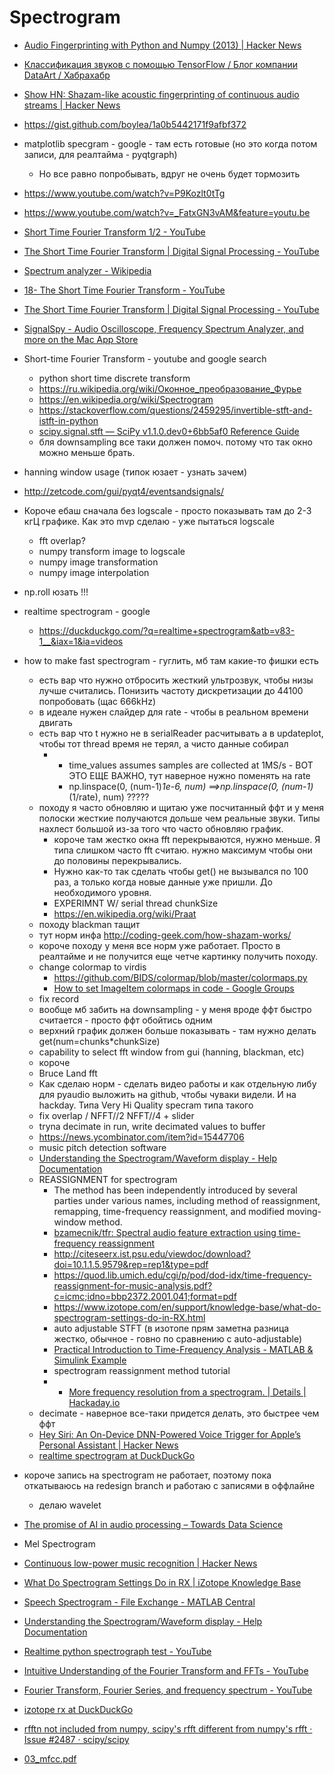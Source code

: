 # Spectrogram
- [Audio Fingerprinting with Python and Numpy (2013) | Hacker News](https://news.ycombinator.com/item?id=12614794)
- [Классификация звуков с помощью TensorFlow / Блог компании DataArt / Хабрахабр](https://habrahabr.ru/company/dataart/blog/343464/)
- [Show HN: Shazam-like acoustic fingerprinting of continuous audio streams | Hacker News](https://news.ycombinator.com/item?id=15809291)
- https://gist.github.com/boylea/1a0b5442171f9afbf372


- matplotlib specgram - google - там есть готовые (но это когда потом записи, для реалтайма - pyqtgraph)
  - Но все равно попробывать, вдруг не очень будет тормозить


- https://www.youtube.com/watch?v=P9Kozlt0tTg
- https://www.youtube.com/watch?v=_FatxGN3vAM&feature=youtu.be
- [Short Time Fourier Transform 1/2 - YouTube](https://www.youtube.com/watch?v=RvKyTCx04u4)
- [The Short Time Fourier Transform | Digital Signal Processing - YouTube](https://www.youtube.com/watch?v=g1_wcbGUcDY)
- [Spectrum analyzer - Wikipedia](https://en.wikipedia.org/wiki/Spectrum_analyzer)
- [18- The Short Time Fourier Transform - YouTube](https://www.youtube.com/watch?v=awWlcFNkiEE)
- [The Short Time Fourier Transform | Digital Signal Processing - YouTube](https://www.youtube.com/watch?v=g1_wcbGUcDY)
- [SignalSpy - Audio Oscilloscope, Frequency Spectrum Analyzer, and more on the Mac App Store](https://itunes.apple.com/be/app/signalspy-audio-oscilloscope-frequency-spectrum-analyzer/id912509512?mt=12)


- Short-time Fourier Transform - youtube and google search 
  - python short time discrete transform
  - https://ru.wikipedia.org/wiki/Оконное_преобразование_Фурье
  - https://en.wikipedia.org/wiki/Spectrogram
  - https://stackoverflow.com/questions/2459295/invertible-stft-and-istft-in-python
  - [scipy.signal.stft — SciPy v1.1.0.dev0+6bb5af0 Reference Guide](http://scipy.github.io/devdocs/generated/scipy.signal.stft.html)
  - бля downsampling все таки должен помоч. потому что так окно можно меньше брать.


- hanning window usage (типок юзает - узнать зачем)
- http://zetcode.com/gui/pyqt4/eventsandsignals/


- Короче ебаш сначала без logscale - просто показывать там до 2-3 кгЦ графике. Как это mvp сделаю - уже пытаться logscale
  - fft overlap?
  - numpy transform image to logscale
  - numpy image transformation
  - numpy image interpolation
- np.roll юзать !!!
- realtime spectrogram - google
  - https://duckduckgo.com/?q=realtime+spectrogram&atb=v83-1__&iax=1&ia=videos


- how to make fast spectrogram - гуглить, мб там какие-то фишки есть
  - есть вар что нужно отбросить жесткий ультрозвук, чтобы низы лучше считались. Понизить частоту дискретизации до 44100 попробовать (щас 666kHz)
  - в идеале нужен слайдер для rate - чтобы в реальном времени двигать
  - есть вар что t нужно не в serialReader расчитывать а в updateplot, чтобы тот thread время не терял, а чисто данные собирал
    - - time_values assumes samples are collected at 1MS/s - ВОТ ЭТО ЕЩЕ ВАЖНО, тут наверное нужно поменять на rate
      - np.linspace(0, (num-1)*1e-6, num) ==>np.linspace(0, (num-1)*(1/rate), num) ?????
  - походу я часто обновляю и щитаю уже посчитанный ффт и у меня полоски жесткие получаются дольше чем реальные звуки. Типы нахлест большой из-за того что часто обновляю график.
    - короче там жестко окна fft перекрываются, нужно меньше. Я типа слишком часто fft считаю. нужно максимум чтобы они до половины перекрывались. 
    - Нужно как-то так сделать чтобы get() не вызывался  по 100 раз, а только когда новые данные уже пришли. До необходимого уровня.
    - EXPERIMNT W/ serial thread chunkSize
    - https://en.wikipedia.org/wiki/Praat
  - походу blackman тащит 
  - тут норм инфа http://coding-geek.com/how-shazam-works/
  - короче походу у меня все норм уже работает. Просто в реалтайме и не получится еще четче картинку получить походу. 
  - change colormap to virdis
    - https://github.com/BIDS/colormap/blob/master/colormaps.py
    - [How to set ImageItem colormaps in code - Google Groups](https://groups.google.com/forum/#!topic/pyqtgraph/gEjC08Vb8NQ)
  - fix record
  - вообще мб забить на downsampling - у меня вроде ффт быстро считается - просто ффт обойтись одним
  - верхний график должен больше показывать - там нужно делать get(num=chunks*chunkSize)
  - capability to select fft window from gui (hanning, blackman, etc)
  - короче 
  - Bruce Land fft
  - Как сделаю норм - сделать видео работы и как отдельную либу для pyaudio выложить на github, чтобы чуваки видели. И на hackday. Типа Very Hi Quality specram типа такого
  - fix overlap / NFFT//2  NFFT//4 + slider 
  - tryna decimate in run, write decimated values to buffer
  - https://news.ycombinator.com/item?id=15447706
  - music pitch detection software
  - [Understanding the Spectrogram/Waveform display - Help Documentation](http://downloads.izotope.com/docs/rx6/07-spectrogram-waveform-display/index.html)
  - REASSIGNMENT for spectrogram
    - The method has been independently introduced by several parties under various names, including method of reassignment, remapping, time-frequency reassignment, and modified moving-window method.
    - [bzamecnik/tfr: Spectral audio feature extraction using time-frequency reassignment](https://github.com/bzamecnik/tfr)
    - http://citeseerx.ist.psu.edu/viewdoc/download?doi=10.1.1.5.9579&rep=rep1&type=pdf
    - https://quod.lib.umich.edu/cgi/p/pod/dod-idx/time-frequency-reassignment-for-music-analysis.pdf?c=icmc;idno=bbp2372.2001.041;format=pdf
    - https://www.izotope.com/en/support/knowledge-base/what-do-spectrogram-settings-do-in-RX.html
    - auto adjustable STFT (в изотопе прям заметна разница жестко, обычное - говно по сравнению с auto-adjustable)
    - [Practical Introduction to Time-Frequency Analysis - MATLAB & Simulink Example](https://www.mathworks.com/help/signal/examples/practical-introduction-to-time-frequency-analysis.html#d119e6162)
    - spectrogram reassignment method tutorial
    - - [More frequency resolution from a spectrogram. | Details | Hackaday.io](https://hackaday.io/project/514-more-frequency-resolution-from-a-spectrogram/details)
  - decimate - наверное все-таки придется делать, это быстрее чем ффт
  - [Hey Siri: An On-Device DNN-Powered Voice Trigger for Apple’s Personal Assistant | Hacker News](https://news.ycombinator.com/item?id=15499136)
  - [realtime spectrogram at DuckDuckGo](https://duckduckgo.com/?q=realtime+spectrogram&atb=v83-1__&iax=videos&ia=videos)


- короче запись на spectrogram не работает, поэтому пока откатываюсь на redesign branch и работаю с записями в оффлайне
  - делаю wavelet

- [The promise of AI in audio processing – Towards Data Science](https://towardsdatascience.com/the-promise-of-ai-in-audio-processing-a7e4996eb2ca)
- Mel Spectrogram
- [Continuous low-power music recognition | Hacker News](https://news.ycombinator.com/item?id=16120103)

- [What Do Spectrogram Settings Do in RX | iZotope Knowledge Base](https://www.izotope.com/en/support/knowledge-base/what-do-spectrogram-settings-do-in-RX.html)
- [Speech Spectrogram - File Exchange - MATLAB Central](https://www.mathworks.com/matlabcentral/fileexchange/29596-speech-spectrogram)
- [Understanding the Spectrogram/Waveform display - Help Documentation](http://downloads.izotope.com/docs/rx6/07-spectrogram-waveform-display/index.html)
- [Realtime python spectrograph test - YouTube](https://www.youtube.com/watch?v=9Ti1pjuBic0)
- [Intuitive Understanding of the Fourier Transform and FFTs - YouTube](https://www.youtube.com/watch?v=FjmwwDHT98c)
- [Fourier Transform, Fourier Series, and frequency spectrum - YouTube](https://www.youtube.com/watch?v=r18Gi8lSkfM)
- [izotope rx at DuckDuckGo](https://duckduckgo.com/?q=izotope+rx&atb=v83-1__&iax=videos&ia=videos&iai=XKNYYR-uUEo)
- [rfftn not included from numpy, scipy's rfft different from numpy's rfft · Issue #2487 · scipy/scipy](https://github.com/scipy/scipy/issues/2487)
- [03_mfcc.pdf](http://www.speech.cs.cmu.edu/15-492/slides/03_mfcc.pdf)
